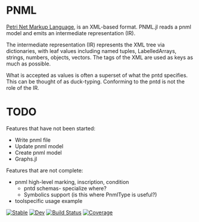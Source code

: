 # PNML

[Petri Net Markup Language](https://www.pnml.org), is an XML-based format.
PNML.jl reads a pnml model and emits an intermediate representation (IR).

The intermediate representation (IR) represents the XML tree via dictionaries, with
leaf values including named tuples, LabelledArrays, strings, numbers, objects, vectors.
The tags of the XML are used as keys as much as possible.
 
What is accepted as values is often a superset of what the pntd specifies.
This can be thought of as duck-typing. Conforming to the pntd is not the role of the IR.

# TODO

Features that have not been started:
  - Write pnml file
  - Update pnml model
  - Create pnml model
  - Graphs.jl
  
Features that are not complete:
  - pnml high-level marking, inscription, condition
    * pntd schemas- specialize where? 
	* Symbolics support (is this where PnmlType is useful?)
  - toolspecific usage example


[![Stable](https://img.shields.io/badge/docs-stable-blue.svg)](https://strangehurst.github.io/PNML.jl/stable)
[![Dev](https://img.shields.io/badge/docs-dev-blue.svg)](https://strangehurst.github.io/PNML.jl/dev)
[![Build Status](https://github.com/strangehurst/PNML.jl/workflows/CI/badge.svg)](https://github.com/strangehurst/PNML.jl/actions)
[![Coverage](https://codecov.io/gh/strangehurst/PNML.jl/branch/master/graph/badge.svg)](https://codecov.io/gh/strangehurst/PNML.jl)
